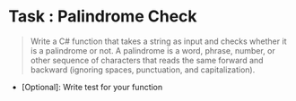 # **Task : Palindrome Check**

>Write a C# function that takes a string as input and checks whether it is a palindrome or not. A palindrome is a word, phrase, number, or other sequence of characters that reads the same forward and backward (ignoring spaces, punctuation, and capitalization).

- [Optional]: Write test for your function

